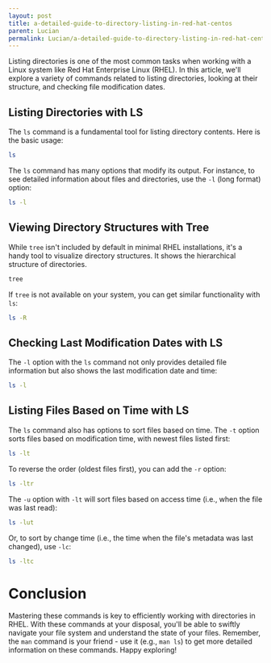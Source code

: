 ```yaml
---
layout: post
title: a-detailed-guide-to-directory-listing-in-red-hat-centos
parent: Lucian
permalink: Lucian/a-detailed-guide-to-directory-listing-in-red-hat-centos
---
```


Listing directories is one of the most common tasks when working with a Linux system like Red Hat Enterprise Linux (RHEL). In this article, we'll explore a variety of commands related to listing directories, looking at their structure, and checking file modification dates.

## Listing Directories with LS

The `ls` command is a fundamental tool for listing directory contents. Here is the basic usage:

```bash
ls
```

The `ls` command has many options that modify its output. For instance, to see detailed information about files and directories, use the `-l` (long format) option:

```bash
ls -l
```

## Viewing Directory Structures with Tree

While `tree` isn't included by default in minimal RHEL installations, it's a handy tool to visualize directory structures. It shows the hierarchical structure of directories.

```bash
tree
```

If `tree` is not available on your system, you can get similar functionality with `ls`:

```bash
ls -R
```

## Checking Last Modification Dates with LS

The `-l` option with the `ls` command not only provides detailed file information but also shows the last modification date and time:

```bash
ls -l
```

## Listing Files Based on Time with LS

The `ls` command also has options to sort files based on time. The `-t` option sorts files based on modification time, with newest files listed first:

```bash
ls -lt
```

To reverse the order (oldest files first), you can add the `-r` option:

```bash
ls -ltr
```

The `-u` option with `-lt` will sort files based on access time (i.e., when the file was last read):

```bash
ls -lut
```

Or, to sort by change time (i.e., the time when the file's metadata was last changed), use `-lc`:

```bash
ls -ltc
```

# Conclusion

Mastering these commands is key to efficiently working with directories in RHEL. With these commands at your disposal, you'll be able to swiftly navigate your file system and understand the state of your files. Remember, the `man` command is your friend - use it (e.g., `man ls`) to get more detailed information on these commands. Happy exploring!
